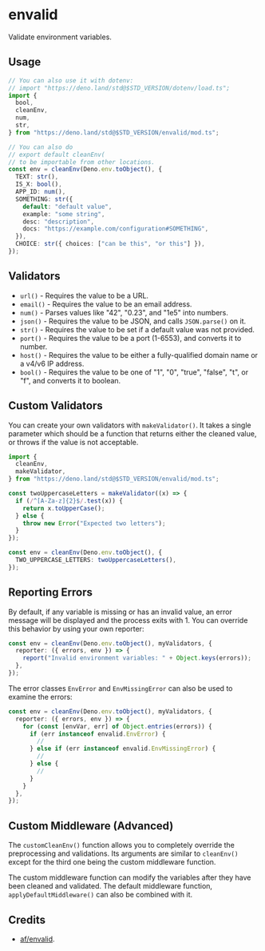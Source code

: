 <!-- Copyright 2018-2022 the Deno authors. All rights reserved. MIT license. -->

# envalid

Validate environment variables.

## Usage

```ts
// You can also use it with dotenv:
// import "https://deno.land/std@$STD_VERSION/dotenv/load.ts";
import {
  bool,
  cleanEnv,
  num,
  str,
} from "https://deno.land/std@$STD_VERSION/envalid/mod.ts";

// You can also do
// export default cleanEnv(
// to be importable from other locations.
const env = cleanEnv(Deno.env.toObject(), {
  TEXT: str(),
  IS_X: bool(),
  APP_ID: num(),
  SOMETHING: str({
    default: "default value",
    example: "some string",
    desc: "description",
    docs: "https://example.com/configuration#SOMETHING",
  }),
  CHOICE: str({ choices: ["can be this", "or this"] }),
});
```

## Validators

- `url()` - Requires the value to be a URL.
- `email()` - Requires the value to be an email address.
- `num()` - Parses values like "42", "0.23", and "1e5" into numbers.
- `json()` - Requires the value to be JSON, and calls `JSON.parse()` on it.
- `str()` - Requires the value to be set if a default value was not provided.
- `port()` - Requires the value to be a port (1-6553), and converts it to
  number.
- `host()` - Requires the value to be either a fully-qualified domain name or a
  v4/v6 IP address.
- `bool()` - Requires the value to be one of "1", "0", "true", "false", "t", or
  "f", and converts it to boolean.

## Custom Validators

You can create your own validators with `makeValidator()`. It takes a single
parameter which should be a function that returns either the cleaned value, or
throws if the value is not acceptable.

```ts
import {
  cleanEnv,
  makeValidator,
} from "https://deno.land/std@$STD_VERSION/envalid/mod.ts";

const twoUppercaseLetters = makeValidator((x) => {
  if (/^[A-Za-z]{2}$/.test(x)) {
    return x.toUpperCase();
  } else {
    throw new Error("Expected two letters");
  }
});

const env = cleanEnv(Deno.env.toObject(), {
  TWO_UPPERCASE_LETTERS: twoUppercaseLetters(),
});
```

## Reporting Errors

By default, if any variable is missing or has an invalid value, an error message
will be displayed and the process exits with 1. You can override this behavior
by using your own reporter:

```ts
const env = cleanEnv(Deno.env.toObject(), myValidators, {
  reporter: ({ errors, env }) => {
    report("Invalid environment variables: " + Object.keys(errors));
  },
});
```

The error classes `EnvError` and `EnvMissingError` can also be used to examine
the errors:

```ts
const env = cleanEnv(Deno.env.toObject(), myValidators, {
  reporter: ({ errors, env }) => {
    for (const [envVar, err] of Object.entries(errors)) {
      if (err instanceof envalid.EnvError) {
        //
      } else if (err instanceof envalid.EnvMissingError) {
        //
      } else {
        //
      }
    }
  },
});
```

## Custom Middleware (Advanced)

The `customCleanEnv()` function allows you to completely override the
preprocessing and validations. Its arguments are similar to `cleanEnv()` except
for the third one being the custom middleware function.

The custom middleware function can modify the variables after they have been
cleaned and validated. The default middleware function,
`applyDefaultMiddleware()` can also be combined with it.

## Credits

- [af/envalid](https://github.com/af/envalid).

